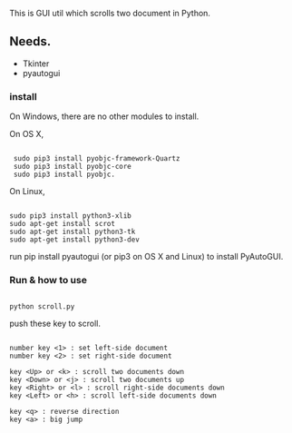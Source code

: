 This is GUI util which scrolls two document in Python.

## Needs.

* Tkinter
* pyautogui 

### install 

 
 On Windows, there are no other modules to install.
 
 On OS X, 

~~~~

 sudo pip3 install pyobjc-framework-Quartz
 sudo pip3 install pyobjc-core
 sudo pip3 install pyobjc.

~~~~
 
 On Linux,
 
~~~~

sudo pip3 install python3-xlib
sudo apt-get install scrot
sudo apt-get install python3-tk
sudo apt-get install python3-dev

~~~~

run pip install pyautogui (or pip3 on OS X and Linux) to install PyAutoGUI.


### Run & how to use

~~~~

python scroll.py

~~~~

push these key to scroll.

~~~~

number key <1> : set left-side document
number key <2> : set right-side document

key <Up> or <k> : scroll two documents down
key <Down> or <j> : scroll two documents up
key <Right> or <l> : scroll right-side documents down
key <Left> or <h> : scroll left-side documents down

key <q> : reverse direction
key <a> : big jump
~~~~

